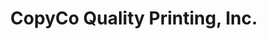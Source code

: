 ---
title: "CopyCo Quality Printing, Inc."
url: /fort-collins/copyco-quality-printing-inc/
shop: copyshop
---